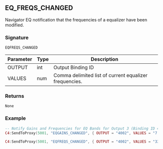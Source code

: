 ## EQ\_FREQS\_CHANGED

Navigator EQ notification that the frequencies of a equalizer have been modified.


### Signature

`EQFREQS_CHANGED`


| Parameter | Type | Description                                            |
| --------- | ---- | ------------------------------------------------------ |
| OUTPUT    | int  | Output Binding ID                                      |
| VALUES    | num  | Comma delimited list of current equalizer frequencies. |


### Returns

`None`


### Example

```lua
-- Notify Gains and Frequencies for EQ Bands for Output 3 (Binding ID 4002)
C4:SendToProxy(5001, "EQGAINS_CHANGED", { OUTPUT = "4002", VALUES = "7.5,3.8,5.4,4.59,7.8,7.4" }, "NOTIFY")_

C4:SendToProxy(5001, "EQFREQS_CHANGED", { OUTPUT = "4002", VALUES = "33,125,750,3000,8000,16000" }, "NOTIFY")
```

